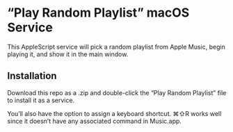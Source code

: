 # “Play Random Playlist” macOS Service

This AppleScript service will pick a random playlist from Apple Music, begin playing it, and show it in the main window.

## Installation

Download this repo as a .zip and double-click the “Play Random Playlist” file to install it as a service.

You’ll also have the option to assign a keyboard shortcut. ⌘⇧R works well since it doesn’t have any associated command in Music.app.
